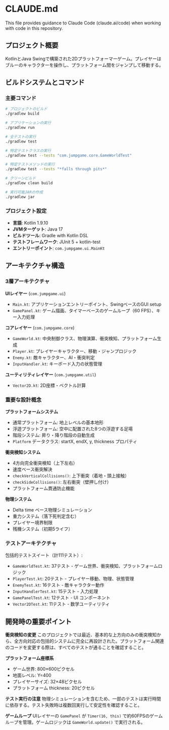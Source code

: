 # CLAUDE.md

This file provides guidance to Claude Code (claude.ai/code) when working with code in this repository.

## プロジェクト概要

KotlinとJava Swingで構築された2Dプラットフォーマーゲーム。プレイヤーはブルーのキャラクターを操作し、プラットフォーム間をジャンプして移動する。

## ビルドシステムとコマンド

### 主要コマンド

```bash
# プロジェクトのビルド
./gradlew build

# アプリケーションの実行
./gradlew run

# 全テストの実行
./gradlew test

# 特定テストクラスの実行
./gradlew test --tests "com.jumpgame.core.GameWorldTest"

# 特定テストメソッドの実行
./gradlew test --tests "*falls through pits*"

# クリーンビルド
./gradlew clean build

# 実行可能JARの作成
./gradlew jar
```

### プロジェクト設定

- **言語**: Kotlin 1.9.10
- **JVMターゲット**: Java 17
- **ビルドツール**: Gradle with Kotlin DSL
- **テストフレームワーク**: JUnit 5 + kotlin-test
- **エントリーポイント**: `com.jumpgame.ui.MainKt`

## アーキテクチャ構造

### 3層アーキテクチャ

**UIレイヤー** (`com.jumpgame.ui`)
- `Main.kt`: アプリケーションエントリーポイント、SwingベースのGUI setup
- `GamePanel.kt`: ゲーム描画、タイマーベースのゲームループ（60 FPS）、キー入力処理

**コアレイヤー** (`com.jumpgame.core`)
- `GameWorld.kt`: 中央制御クラス、物理演算、衝突検知、プラットフォーム生成
- `Player.kt`: プレイヤーキャラクター、移動・ジャンプロジック
- `Enemy.kt`: 敵キャラクター、AI・衝突判定
- `InputHandler.kt`: キーボード入力の状態管理

**ユーティリティレイヤー** (`com.jumpgame.util`)
- `Vector2D.kt`: 2D座標・ベクトル計算

### 重要な設計概念

**プラットフォームシステム**
- 通常プラットフォーム: 地上レベルの基本地形
- 浮遊プラットフォーム: 空中に配置された8つの浮遊する足場
- 階段システム: 昇り・降り階段の自動生成
- `Platform` データクラス: startX, endX, y, thickness プロパティ

**衝突検知システム**
- 4方向完全衝突検知（上下左右）
- 速度ベース衝突解決
- `checkVerticalCollisions()`: 上下衝突（着地・頭上接触）
- `checkSideCollisions()`: 左右衝突（壁押し付け）
- プラットフォーム貫通防止機能

**物理システム**
- Delta time ベース物理シミュレーション
- 重力システム（落下死判定含む）
- プレイヤー境界制限
- 残機システム（初期5ライフ）

### テストアーキテクチャ

包括的テストスイート（計111テスト）:
- `GameWorldTest.kt`: 37テスト - ゲーム世界、衝突検知、プラットフォームロジック
- `PlayerTest.kt`: 20テスト - プレイヤー移動、物理、状態管理
- `EnemyTest.kt`: 16テスト - 敵キャラクター動作
- `InputHandlerTest.kt`: 15テスト - 入力処理
- `GamePanelTest.kt`: 12テスト - UI コンポーネント
- `Vector2DTest.kt`: 11テスト - 数学ユーティリティ

## 開発時の重要ポイント

**衝突検知の変更**
このプロジェクトでは最近、基本的な上方向のみの衝突検知から、全方向対応の包括的システムに完全に再設計された。プラットフォーム関連のコードを変更する際は、すべてのテストが通ることを確認すること。

**プラットフォーム座標系**
- ゲーム世界: 800×600ピクセル
- 地面レベル: Y=400
- プレイヤーサイズ: 32×48ピクセル
- プラットフォーム thickness: 20ピクセル

**テスト実行の注意**
物理シミュレーションを含むため、一部のテストは実行時間に依存する。テスト失敗時は複数回実行して安定性を確認すること。

**ゲームループ**
UIレイヤーの `GamePanel` が `Timer(16, this)` で約60FPSのゲームループを管理。ゲームロジックは `GameWorld.update()` で実行される。